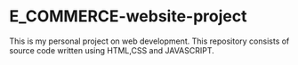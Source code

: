 # E_COMMERCE-website-project
This is my personal project on web development.
This repository consists of source code written using HTML,CSS and JAVASCRIPT.

